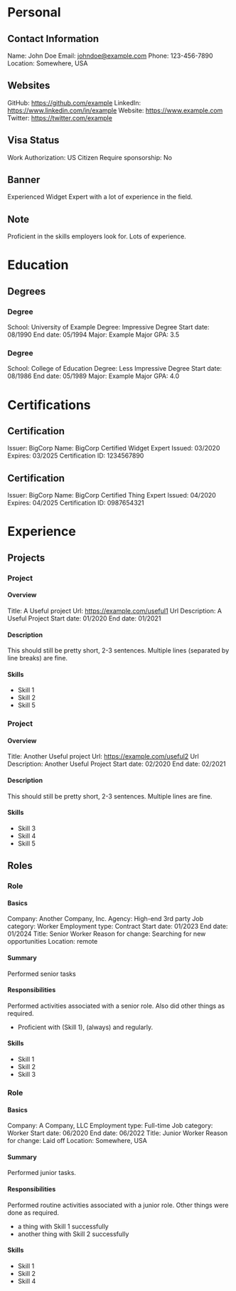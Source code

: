# Personal

## Contact Information

Name: John Doe
Email: johndoe@example.com
Phone: 123-456-7890
Location: Somewhere, USA

## Websites

GitHub: https://github.com/example
LinkedIn: https://www.linkedin.com/in/example
Website: https://www.example.com
Twitter: https://twitter.com/example

## Visa Status

Work Authorization: US Citizen
Require sponsorship: No

## Banner

Experienced Widget Expert with a lot of experience in the field.

## Note

Proficient in the skills employers look for.
Lots of experience.

# Education

## Degrees

### Degree

School: University of Example
Degree: Impressive Degree
Start date: 08/1990
End date: 05/1994
Major: Example Major
GPA: 3.5

### Degree

School: College of Education
Degree: Less Impressive Degree
Start date: 08/1986
End date: 05/1989
Major: Example Major
GPA: 4.0

# Certifications

## Certification

Issuer: BigCorp
Name: BigCorp Certified Widget Expert
Issued: 03/2020
Expires: 03/2025
Certification ID: 1234567890

## Certification

Issuer: BigCorp
Name: BigCorp Certified Thing Expert
Issued: 04/2020
Expires: 04/2025
Certification ID: 0987654321

# Experience

## Projects

### Project

#### Overview

Title: A Useful project
Url: https://example.com/useful1
Url Description: A Useful Project
Start date: 01/2020
End date: 01/2021

#### Description

This should still be pretty short, 2-3 sentences.
Multiple lines (separated by line breaks) are fine.

#### Skills

* Skill 1
* Skill 2
* Skill 5

### Project

#### Overview

Title: Another Useful project
Url: https://example.com/useful2
Url Description: Another Useful Project
Start date: 02/2020
End date: 02/2021

#### Description

This should still be pretty short, 2-3 sentences.
Multiple lines are fine.

#### Skills

* Skill 3
* Skill 4
* Skill 5

## Roles

### Role

#### Basics
Company: Another Company, Inc.
Agency: High-end 3rd party 
Job category: Worker
Employment type: Contract
Start date: 01/2023
End date: 01/2024
Title: Senior Worker
Reason for change: Searching for new opportunities
Location: remote

#### Summary

Performed senior tasks

#### Responsibilities

Performed activities associated with a senior role.
Also did other things as required.

* Proficient with (Skill 1), (always) and regularly.

#### Skills

* Skill 1
* Skill 2
* Skill 3

### Role

#### Basics
Company: A Company, LLC
Employment type: Full-time
Job category: Worker
Start date: 06/2020
End date: 06/2022
Title: Junior Worker
Reason for change: Laid off
Location: Somewhere, USA

#### Summary

Performed junior tasks.

#### Responsibilities

Performed routine activities associated with a junior role.
Other things were done as required.
* a thing with Skill 1 successfully
* another thing with Skill 2 successfully

#### Skills

* Skill 1
* Skill 2
* Skill 4